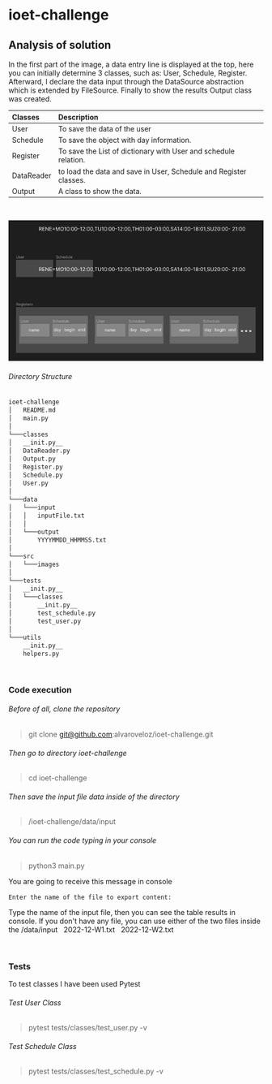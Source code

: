 # ioet-challenge

## Analysis of solution
In the first part of the image, a data entry line is displayed at the top, here you can initially determine 3 classes, such as: User, Schedule, Register. Afterward, I declare the data input through the DataSource abstraction which is extended by FileSource. Finally to show the results Output class was created.


| Classes      | Description |
| :---        |    :----   |
| User        | To save the data of the user       |
| Schedule    | To save the object with day information.|
| Register    | To save the List of dictionary with User and schedule relation.|
| DataReader    | to load the data and save in User, Schedule and Register classes.|
| Output    | A class to show the data.|


&nbsp;



![Architecture](./src//images//model.png)

######  Directory Structure 

```
ioet-challenge
│   README.md
│   main.py    
│
└───classes
│   __init.py__
│   DataReader.py
│   Output.py
│   Register.py
│   Schedule.py
│   User.py
│
└───data
│   └───input
│   │   inputFile.txt
│   │
│   └───output
│       YYYYMMDD_HHMMSS.txt
│
└───src
│   └───images
│
└───tests
│   __init.py__
│   └───classes
│       __init.py__
│       test_schedule.py
│       test_user.py
│
└───utils
    __init.py__
    helpers.py
```

            
&nbsp;
### Code execution


###### Before of all, clone the repository
> git clone git@github.com:alvaroveloz/ioet-challenge.git
###### Then go to directory ioet-challenge
> cd ioet-challenge

###### Then save the input file data inside of the directory 
> /ioet-challenge/data/input

###### You can run the code typing in your console 
> python3 main.py

You are going to receive this message in console
```
Enter the name of the file to export content: 
```
Type the name of the input file, then you can see the table results in console. If you don't have any file, you can use either of the two files inside the /data/input 
&nbsp;
2022-12-W1.txt
&nbsp;
2022-12-W2.txt

&nbsp;
### Tests
To test classes I have been used Pytest
###### Test User Class
> pytest tests/classes/test_user.py -v
###### Test Schedule Class
> pytest tests/classes/test_schedule.py -v

